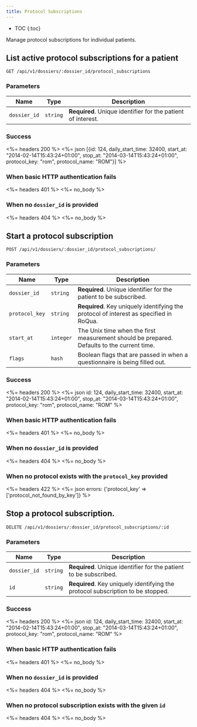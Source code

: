 ```yaml
---
title: Protocol Subscriptions
---
```


* TOC
{:toc}

Manage protocol subscriptions for individual patients.

## List active protocol subscriptions for a patient

    GET /api/v1/dossiers/:dossier_id/protocol_subscriptions


### Parameters

Name | Type | Description
-----|------|--------------
`dossier_id`   | `string`  | **Required**. Unique identifier for the patient of interest.


### Success

<%= headers 200 %>
<%= json [{id:               124,
           daily_start_time: 32400,
           start_at:         "2014-02-14T15:43:24+01:00",
           stop_at:          "2014-03-14T15:43:24+01:00",
           protocol_key:     "rom",
           protocol_name:    "ROM"}]
%>


### When basic HTTP authentication fails

<%= headers 401 %>
<%= no_body %>


### When no `dossier_id` is provided

<%= headers 404 %>
<%= no_body %>


## Start a protocol subscription

    POST /api/v1/dossiers/:dossier_id/protocol_subscriptions/


### Parameters

Name | Type | Description
-----|------|--------------
`dossier_id`   | `string`  | **Required**. Unique identifier for the patient to be subscribed.
`protocol_key` | `string`  | **Required**. Key uniquely identifying the protocol of interest as specified in RoQua.
`start_at`     | `integer` | The Unix time when the first measurement should be prepared. Defaults to the current time.
`flags`        | `hash`    | Boolean flags that are passed in when a questionnaire is being filled out.

### Success

<%= headers 200 %>
<%= json id:               124,
         daily_start_time: 32400,
         start_at:         "2014-02-14T15:43:24+01:00",
         stop_at:          "2014-03-14T15:43:24+01:00",
         protocol_key:     "rom",
         protocol_name:    "ROM"
%>


### When basic HTTP authentication fails

<%= headers 401 %>
<%= no_body %>


### When no `dossier_id` is provided

<%= headers 404 %>
<%= no_body %>


### When no protocol exists with the `protocol_key` provided

<%= headers 422 %>
<%= json errors: {'protocol_key' => ['protocol_not_found_by_key']} %>


## Stop a protocol subscription.

    DELETE /api/v1/dossiers/:dossier_id/protocol_subscriptions/:id

### Parameters

Name | Type | Description
-----|------|--------------
`dossier_id`   | `string`  | **Required**. Unique identifier for the patient to be subscribed.
`id`           | `string`  | **Required**. Key uniquely identifying the protocol subscription to be stopped.


### Success

<%= headers 200 %>
<%= json id:               124,
         daily_start_time: 32400,
         start_at:         "2014-02-14T15:43:24+01:00",
         stop_at:          "2014-03-14T15:43:24+01:00",
         protocol_key:     "rom",
         protocol_name:    "ROM"
%>


### When basic HTTP authentication fails

<%= headers 401 %>
<%= no_body %>


### When no `dossier_id` is provided

<%= headers 404 %>
<%= no_body %>


### When no protocol subscription exists with the given `id`

<%= headers 404 %>
<%= no_body %>


